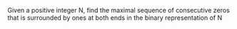 Given a positive integer N, find the maximal sequence of consecutive zeros that is surrounded by ones at both ends in the binary representation of N
